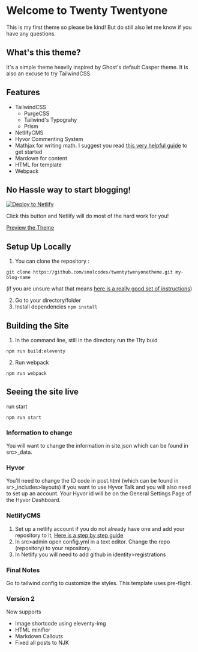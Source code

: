 # Welcome to Twenty Twentyone

This is my first theme so please be kind! But do still also let me know if you have any questions.

## What's this theme?

It's a simple theme heavily inspired by Ghost's default Casper theme. It is also  an excuse to try TailwindCSS. 

## Features

* TailwindCSS
    * PurgeCSS
    * Tailwind's Typograhy
    * Prism 
* NetlifyCMS
* Hyvor Commenting System
* Mathjax for writing math. I suggest you read [this very helpful guide](https://en.wikibooks.org/wiki/LaTeX/Mathematics) to get started
* Mardown for content
* HTML for template
* Webpack

## No Hassle way to start blogging!

[![Deploy to Netlify](https://www.netlify.com/img/deploy/button.svg)](https://app.netlify.com/start/deploy?repository=https://github.com/smolcodes/twentytwenyonetheme)

Click this button and Netlify will do most of the hard work for you!

[Preview the Theme](https://twentytwenyonetheme.netlify.app/)

## Setup Up Locally

1. You can clone the repository :

```
git clone https://github.com/smolcodes/twentytwenyonetheme.git my-blog-name
```
(if you are unsure what that means [here is a really good set of instructions](https://docs.github.com/en/github/creating-cloning-and-archiving-repositories/cloning-a-repository))

2. Go to your directory/folder 
3. Install dependencies `npm install`

## Building the Site

1. In the command line, still in the directory run the 11ty buid

```
npm run build:eleventy
```

2. Run webpack

```
npm run webpack
```

## Seeing the site live

run start

```
npm run start
```
### Information to change

You will want to change the information in site.json which can be found in src>_data.

### Hyvor

You'll need to change the ID code in post.html (which can be found in sr>_includes>layouts) if you want to use Hyvor Talk and you will also need to set up an account.
Your Hyvor id will be on the General Settings Page of the Hyvor Dashboard.

### NetlifyCMS

1. Set up a netlify account if you do not already have one and add your repository to it, [Here is a step by step guide](https://www.netlify.com/blog/2016/09/29/a-step-by-step-guide-deploying-on-netlify/)
2. In src>admin open config.yml in a text editor. Change the repo (repository) to your repository.
3. In Netlify you will need to add github in identity>registrations

### Final Notes

Go to tailwind.config to customize the styles. This template uses pre-flight.

### Version 2

Now supports

* Image shortcode using eleventy-img
* HTML minifier
* Markdown Callouts
* Fixed all posts to NJK